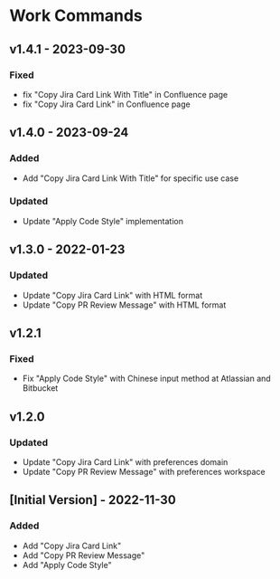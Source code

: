# Work Commands

## v1.4.1 - 2023-09-30

### Fixed

- fix "Copy Jira Card Link With Title" in Confluence page
- fix "Copy Jira Card Link" in Confluence page

## v1.4.0 - 2023-09-24

### Added

- Add "Copy Jira Card Link With Title" for specific use case

### Updated

- Update "Apply Code Style" implementation

## v1.3.0 - 2022-01-23

### Updated

- Update "Copy Jira Card Link" with HTML format
- Update "Copy PR Review Message" with HTML format

## v1.2.1

### Fixed

- Fix "Apply Code Style" with Chinese input method at Atlassian and Bitbucket

## v1.2.0

### Updated

- Update "Copy Jira Card Link" with preferences domain
- Update "Copy PR Review Message" with preferences workspace

## [Initial Version] - 2022-11-30

### Added

- Add "Copy Jira Card Link"
- Add "Copy PR Review Message"
- Add "Apply Code Style"
